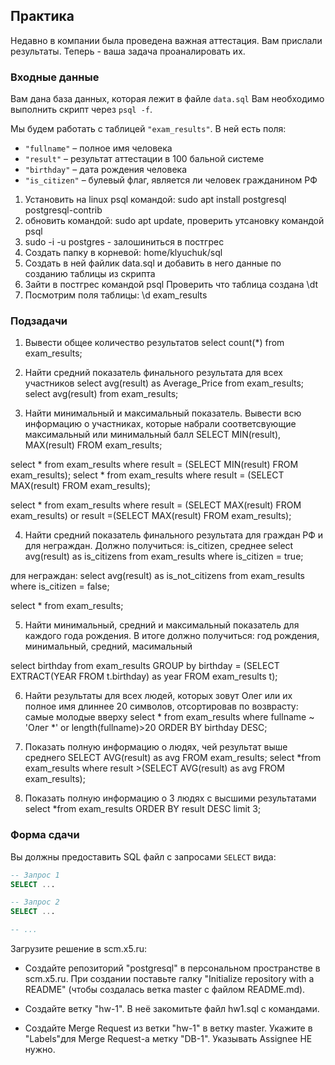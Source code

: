 ## Практика

Недавно в компании была проведена важная аттестация. Вам прислали результаты.
Теперь - ваша задача проаналировать их.

### Входные данные

Вам дана база данных, которая лежит в файле `data.sql`
Вам необходимо выполнить скрипт через `psql -f`.

Мы будем работать с таблицей `"exam_results"`.
В ней есть поля:
- `"fullname"` – полное имя человека
- `"result"` – результат аттестации в 100 бальной системе
- `"birthday"` – дата рождения человека
- `"is_citizen"` – булевый флаг, является ли человек гражданином РФ


1. Установить на linux psql командой: sudo apt install postgresql postgresql-contrib
2. обновить командой: sudo apt update, проверить утсановку командой psql
3. sudo -i -u postgres - залошиниться в постгрес
4. Создать папку в корневой: home/klyuchuk/sql
5. Создать в ней файлик data.sql и добавить в него данные по созданию таблицы из скрипта
6. Зайти в постгрес командой psql
Проверить что таблица создана \dt
8. Посмотрим поля таблицы: \d exam_results


### Подзадачи

1. Вывести общее количество результатов
select count(*) from exam_results;

2. Найти средний показатель финального результата для всех участников
select avg(result) as Average_Price from exam_results;
select avg(result) from exam_results;

3. Найти минимальный и максимальный показатель. Вывести всю информацию о участниках, которые набрали соответсвующие максимальный или минимальный балл
SELECT MIN(result), MAX(result) FROM exam_results;

select * from exam_results where result = (SELECT MIN(result) FROM exam_results);
select * from exam_results where result = (SELECT MAX(result) FROM exam_results);

select * from exam_results where result = (SELECT MAX(result) FROM exam_results) or result =(SELECT MAX(result) FROM exam_results);

4. Найти средний показатель финального результата для граждан РФ и для неграждан. Должно получиться: is_citizen, среднее
select avg(result) as is_citizens from exam_results where is_citizen = true;

для неграждан:
select avg(result) as is_not_citizens from exam_results where is_citizen = false;

select * from exam_results;

5. Найти минимальный, средний и максимальный показатель для каждого года рождения.
 В итоге должно получиться: год рождения, минимальный, средний, масимальный
 
select birthday from exam_results GROUP by birthday = (SELECT EXTRACT(YEAR FROM t.birthday) as year FROM exam_results t);

6. Найти результаты для всех людей, которых зовут Олег или их полное имя длиннее 20 символов, отсортировав по возврасту: самые молодые вверху
select * from exam_results where fullname ~ 'Олег *' or length(fullname)>20 ORDER BY birthday DESC;

7. Показать полную информацию о людях, чей результат выше среднего
SELECT AVG(result) as avg FROM exam_results;
select *from exam_results where result >(SELECT AVG(result) as avg FROM exam_results);

8. Показать полную информацию о 3 людях с высшими результатами
select *from exam_results ORDER BY result DESC limit 3;

### Форма сдачи

Вы должны предоставить SQL файл с запросами `SELECT` вида:

```sql
-- Запрос 1
SELECT ...

-- Запрос 2
SELECT ...

-- ...
```

Загрузите решение в scm.x5.ru:

- Создайте репозиторий "postgresql" в персональном пространстве в scm.x5.ru. При создании поставьте галку "Initialize repository with a README" (чтобы создалась ветка master с файлом README.md).

- Создайте ветку "hw-1". В неё закомитьте файл hw1.sql с командами.

- Создайте Merge Request из ветки "hw-1" в ветку master. Укажите в "Labels"для Merge Request-а метку "DB-1". Указывать Assignee НЕ нужно.

